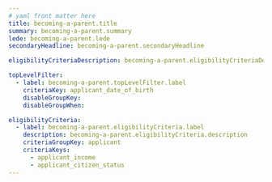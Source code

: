 ```yaml
---
# yaml front matter here
title: becoming-a-parent.title
summary: becoming-a-parent.summary
lede: becoming-a-parent.lede
secondaryHeadline: becoming-a-parent.secondaryHeadline

eligibilityCriteriaDescription: becoming-a-parent.eligibilityCriteriaDescription

topLevelFilter:
  - label: becoming-a-parent.topLevelFilter.label
    criteriaKey: applicant_date_of_birth
    disableGroupKey:
    disableGroupWhen:

eligibilityCriteria:
  - label: becoming-a-parent.eligibilityCriteria.label
    description: becoming-a-parent.eligibilityCriteria.description
    criteriaGroupKey: applicant
    criteriaKeys:
      - applicant_income
      - applicant_citizen_status
---
```

